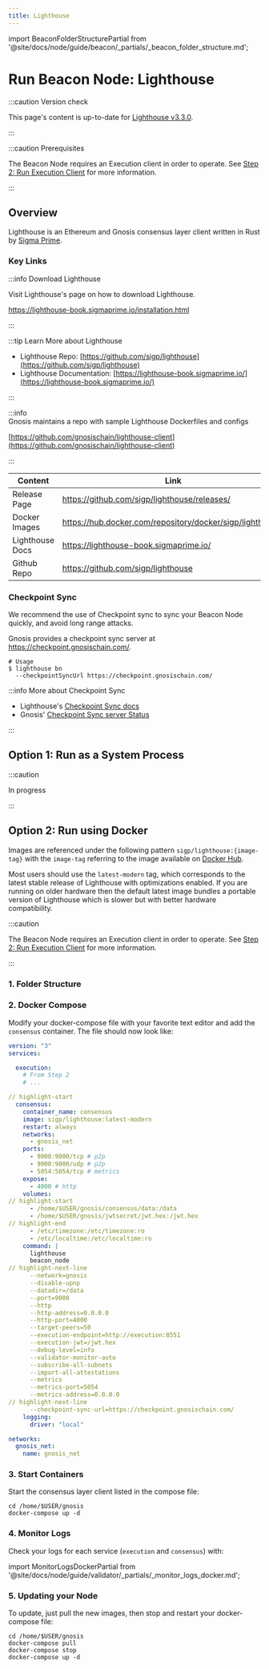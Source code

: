 ```yaml
---
title: Lighthouse
---
```


import BeaconFolderStructurePartial from '@site/docs/node/guide/beacon/_partials/_beacon_folder_structure.md';

# Run Beacon Node: Lighthouse

:::caution Version check

This page's content is up-to-date for [Lighthouse v3.3.0](https://github.com/sigp/lighthouse/releases/tag/v3.3.0).

:::

:::caution Prerequisites

The Beacon Node requires an Execution client in order to operate. See [Step 2: Run Execution Client](../execution/) for more information.

:::

## Overview

Lighthouse is an Ethereum and Gnosis consensus layer client written in Rust by [Sigma Prime](https://lighthouse.sigmaprime.io/).

### Key Links

:::info Download Lighthouse 

Visit Lighthouse's page on how to download Lighthouse. 

https://lighthouse-book.sigmaprime.io/installation.html

:::

:::tip Learn More about Lighthouse

- Lighthouse Repo: [https://github.com/sigp/lighthouse](https://github.com/sigp/lighthouse)
- Lighthouse Documentation: [https://lighthouse-book.sigmaprime.io/](https://lighthouse-book.sigmaprime.io/) 

:::

:::info  
Gnosis maintains a repo with sample Lighthouse Dockerfiles and configs

[https://github.com/gnosischain/lighthouse-client](https://github.com/gnosischain/lighthouse-client)

:::

| Content         | Link                                                      |
| --------------- | --------------------------------------------------------- |
| Release Page    | https://github.com/sigp/lighthouse/releases/              |
| Docker Images   | https://hub.docker.com/repository/docker/sigp/lighthouse/ |
| Lighthouse Docs | https://lighthouse-book.sigmaprime.io/                    |
| Github Repo     | https://github.com/sigp/lighthouse                        |

### Checkpoint Sync

We recommend the use of Checkpoint sync to sync your Beacon Node quickly, and avoid long range attacks. 

Gnosis provides a checkpoint sync server at https://checkpoint.gnosischain.com/. 

```shell
# Usage
$ lighthouse bn
  --checkpointSyncUrl https://checkpoint.gnosischain.com/
```

:::info More about Checkpoint Sync

- Lighthouse's [Checkpoint Sync docs](https://lighthouse-book.sigmaprime.io/checkpoint-sync.html)
- Gnosis' [Checkpoint Sync server Status](https://checkpoint.gnosischain.com/)

:::

## Option 1: Run as a System Process

:::caution

In progress

:::

## Option 2: Run using Docker

Images are referenced under the following pattern `sigp/lighthouse:{image-tag}` with the `image-tag` referring to the image available on [Docker Hub](https://hub.docker.com/r/sigp/lighthouse/tags).

Most users should use the `latest-modern` tag, which corresponds to the latest stable release of Lighthouse with optimizations enabled. If you are running on older hardware then the default latest image bundles a portable version of Lighthouse which is slower but with better hardware compatibility.

:::caution

The Beacon Node requires an Execution client in order to operate. See [Step 2: Run Execution Client](../execution/) for more information.

:::


### 1. Folder Structure

<BeaconFolderStructurePartial />

### 2. Docker Compose

Modify your docker-compose file with your favorite text editor and add the `consensus` container. The file should now look like:

```yaml title="/home/$USER/gnosis/docker-compose.yml" showLineNumbers
version: "3"
services:

  execution:
    # From Step 2
    # ...

// highlight-start
  consensus:
    container_name: consensus
    image: sigp/lighthouse:latest-modern
    restart: always
    networks:
      - gnosis_net
    ports:
      - 9000:9000/tcp # p2p
      - 9000:9000/udp # p2p
      - 5054:5054/tcp # metrics
    expose:
      - 4000 # http
    volumes:
// highlight-start
      - /home/$USER/gnosis/consensus/data:/data
      - /home/$USER/gnosis/jwtsecret/jwt.hex:/jwt.hex
// highlight-end
      - /etc/timezone:/etc/timezone:ro
      - /etc/localtime:/etc/localtime:ro
    command: |
      lighthouse
      beacon_node
// highlight-next-line
      --network=gnosis
      --disable-upnp
      --datadir=/data
      --port=9000
      --http
      --http-address=0.0.0.0
      --http-port=4000
      --target-peers=50
      --execution-endpoint=http://execution:8551
      --execution-jwt=/jwt.hex
      --debug-level=info
      --validator-monitor-auto
      --subscribe-all-subnets
      --import-all-attestations
      --metrics
      --metrics-port=5054
      --metrics-address=0.0.0.0
// highlight-next-line
      --checkpoint-sync-url=https://checkpoint.gnosischain.com/
    logging:
      driver: "local"

networks:
  gnosis_net:
    name: gnosis_net
```


### 3. Start Containers

Start the consensus layer client listed in the compose file:

```shell
cd /home/$USER/gnosis
docker-compose up -d
```

### 4. Monitor Logs

Check your logs for each service (`execution` and `consensus`) with:

import MonitorLogsDockerPartial from '@site/docs/node/guide/validator/_partials/_monitor_logs_docker.md';

<MonitorLogsDockerPartial />

### 5. Updating your Node

To update, just pull the new images, then stop and restart your docker-compose file:

```shell
cd /home/$USER/gnosis
docker-compose pull
docker-compose stop
docker-compose up -d
```
